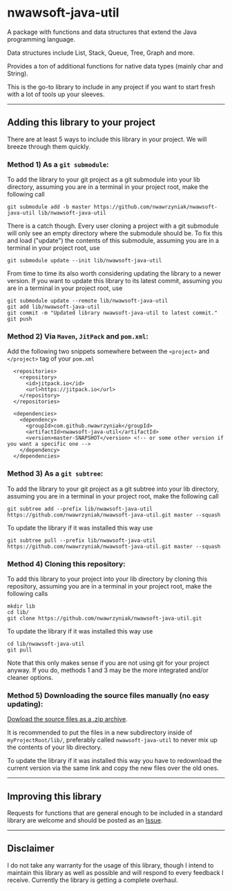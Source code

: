 # nwawsoft-java-util
A package with functions and data structures that extend the Java programming language.

Data structures include List, Stack, Queue, Tree, Graph and more.

Provides a ton of additional functions for native data types (mainly char and String).

This is the go-to library to include in any project if you want to start fresh with a lot of tools up your sleeves.

---
## Adding this library to your project
There are at least 5 ways to include this library in your project. We will breeze through them quickly.
### Method 1) As a ```git submodule```:
To add the library to your git project as a git submodule into your lib directory, assuming you are in a terminal in your project root, make the following call
```
git submodule add -b master https://github.com/nwawrzyniak/nwawsoft-java-util lib/nwawsoft-java-util
```
There is a catch though. Every user cloning a project with a git submodule will only see an empty directory where the submodule should be. To fix this and load ("update") the contents of this submodule, assuming you are in a terminal in your project root, use
```
git submodule update --init lib/nwawsoft-java-util
```
From time to time its also worth considering updating the library to a newer version. If you want to update this library to its latest commit, assuming you are in a terminal in your project root, use
```
git submodule update --remote lib/nwawsoft-java-util
git add lib/nwawsoft-java-util
git commit -m "Updated library nwawsoft-java-util to latest commit."
git push
```
### Method 2) Via ```Maven```, ```JitPack``` and ```pom.xml```:
Add the following two snippets somewhere between the ```<project>``` and ```</project>``` tag of your ```pom.xml```
```
  <repositories>
    <repository>
      <id>jitpack.io</id>
      <url>https://jitpack.io</url>
    </repository>
  </repositories>
```
```
  <dependencies>
    <dependency>
      <groupId>com.github.nwawrzyniak</groupId>
      <artifactId>nwawsoft-java-util</artifactId>
      <version>master-SNAPSHOT</version> <!-- or some other version if you want a specific one -->
    </dependency>
  </dependencies>
```
### Method 3) As a ```git subtree```:
To add the library to your git project as a git subtree into your lib directory, assuming you are in a terminal in your project root, make the following call
```
git subtree add --prefix lib/nwawsoft-java-util https://github.com/nwawrzyniak/nwawsoft-java-util.git master --squash
```
To update the library if it was installed this way use 
```
git subtree pull --prefix lib/nwawsoft-java-util https://github.com/nwawrzyniak/nwawsoft-java-util.git master --squash
```
### Method 4) Cloning this repository:
To add this library to your project into your lib directory by cloning this repository, assuming you are in a terminal in your project root, make the following calls
```
mkdir lib
cd lib/
git clone https://github.com/nwawrzyniak/nwawsoft-java-util.git
```
To update the library if it was installed this way use 
```
cd lib/nwawsoft-java-util
git pull
```
Note that this only makes sense if you are not using git for your project anyway. If you do, methods 1 and 3 may be the more integrated and/or cleaner options.
### Method 5) Downloading the source files manually (no easy updating):
[Dowload the source files as a .zip archive](https://github.com/nwawrzyniak/nwawsoft-java-util/archive/master.zip).

It is recommended to put the files in a new subdirectory inside of ```myProjectRoot/lib/```, preferably called ```nwawsoft-java-util``` to never mix up the contents of your lib directory.

To update the library if it was installed this way you have to redownload the current version via the same link and copy the new files over the old ones.

---
## Improving this library
Requests for functions that are general enough to be included in a standard library are welcome and should be posted as an [Issue](https://github.com/nwawrzyniak/nwawsoft-java-util/issues).

---
## Disclaimer
I do not take any warranty for the usage of this library, though I intend to maintain this library as well as possible and will respond to every feedback I receive. Currently the library is getting a complete overhaul.
